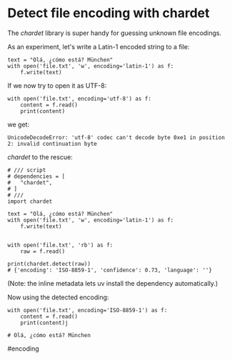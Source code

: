 # Detect file encoding with chardet

The *chardet* library is super handy for guessing unknown file encodings.

As an experiment, let's write a Latin-1 encoded string to a file:

```
text = "Olá, ¿cómo está? München"
with open('file.txt', 'w', encoding='latin-1') as f:
    f.write(text)
```

If we now try to open it as UTF-8:

```
with open('file.txt', encoding='utf-8') as f:
    content = f.read()
    print(content)
```

we get:

```
UnicodeDecodeError: 'utf-8' codec can't decode byte 0xe1 in position 2: invalid continuation byte
```

_chardet_ to the rescue:

```
# /// script
# dependencies = [
#   "chardet",
# ]
# ///
import chardet

text = "Olá, ¿cómo está? München"
with open('file.txt', 'w', encoding='latin-1') as f:
    f.write(text)


with open('file.txt', 'rb') as f:
    raw = f.read()

print(chardet.detect(raw))
# {'encoding': 'ISO-8859-1', 'confidence': 0.73, 'language': ''}
```

(Note: the inline metadata lets uv install the dependency automatically.)

Now using the detected encoding:

```
with open('file.txt', encoding='ISO-8859-1') as f:
    content = f.read()
    print(content)j

# Olá, ¿cómo está? München
```

#encoding
